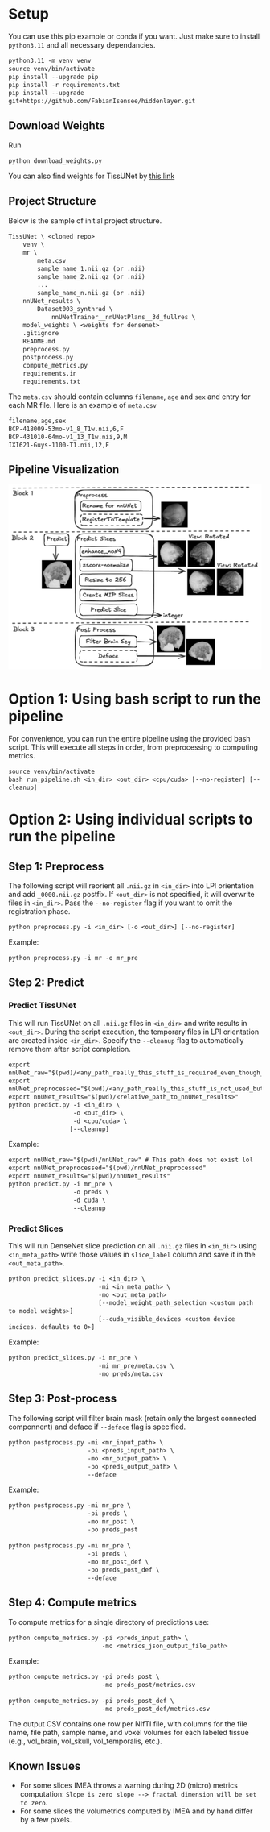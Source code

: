 # Setup
You can use this pip example or conda if you want. Just make sure to install `python3.11` and all necessary dependancies.
```
python3.11 -m venv venv
source venv/bin/activate
pip install --upgrade pip
pip install -r requirements.txt
pip install --upgrade git+https://github.com/FabianIsensee/hiddenlayer.git
```

## Download Weights
Run
```
python download_weights.py
```

You can also find weights for TissUNet by [this link](https://www.dropbox.com/scl/fo/nu00kaibm1dy74lt34ecx/AGX4pLbs5RO1P9dHQgjz13I?rlkey=8wz0y0wfij16q1onwipw19qhx&st=hxpz1b6j&dl=0)

## Project Structure
Below is the sample of initial project structure.
```
TissUNet \ <cloned repo>
    venv \
    mr \
        meta.csv
        sample_name_1.nii.gz (or .nii)
        sample_name_2.nii.gz (or .nii)
        ...
        sample_name_n.nii.gz (or .nii)
    nnUNet_results \
        Dataset003_synthrad \
            nnUNetTrainer__nnUNetPlans__3d_fullres \
    model_weights \ <weights for densenet>
    .gitignore
    README.md
    preprocess.py
    postprocess.py
    compute_metrics.py
    requirements.in
    requirements.txt
```

The `meta.csv` should contain columns `filename`, `age` and `sex` and entry for each MR file. Here is an example of `meta.csv`
```
filename,age,sex
BCP-418009-53mo-v1_8_T1w.nii,6,F
BCP-431010-64mo-v1_13_T1w.nii,9,M
IXI621-Guys-1100-T1.nii,12,F
```

## Pipeline Visualization
![pipeline](pipeline.png "Pipeline")

# Option 1: Using bash script to run the pipeline
For convenience, you can run the entire pipeline using the provided bash script. This will execute all steps in order, from preprocessing to computing metrics.

```
source venv/bin/activate
bash run_pipeline.sh <in_dir> <out_dir> <cpu/cuda> [--no-register] [--cleanup]
```

# Option 2: Using individual scripts to run the pipeline
## Step 1: Preprocess
The following script will reorient all `.nii.gz` in `<in_dir>` into LPI orientation and add `_0000.nii.gz` postfix. If `<out_dir>` is not specified, it will overwrite files in `<in_dir>`. Pass the `--no-register` flag if you want to omit the registration phase.
```
python preprocess.py -i <in_dir> [-o <out_dir>] [--no-register]
```
Example:
```
python preprocess.py -i mr -o mr_pre
```

## Step 2: Predict
### Predict TissUNet
This will run TissUNet on all `.nii.gz` files in `<in_dir>` and write results in `<out_dir>`. During the script execution, the temporary files in LPI orientation are created inside `<in_dir>`. Specify the `--cleanup` flag to automatically remove them after script completion.
```
export nnUNet_raw="$(pwd)/<any_path_really_this_stuff_is_required_even_though_not_used>"
export nnUNet_preprocessed="$(pwd)/<any_path_really_this_stuff_is_not_used_but_suppresses_the_warning>"
export nnUNet_results="$(pwd)/<relative_path_to_nnUNet_results>"
python predict.py -i <in_dir> \
                  -o <out_dir> \
                  -d <cpu/cuda> \
                 [--cleanup]
```
Example:
```
export nnUNet_raw="$(pwd)/nnUNet_raw" # This path does not exist lol
export nnUNet_preprocessed="$(pwd)/nnUNet_preprocessed"
export nnUNet_results="$(pwd)/nnUNet_results"
python predict.py -i mr_pre \
                  -o preds \
                  -d cuda \
                  --cleanup
```

### Predict Slices
This will run DenseNet slice prediction on all `.nii.gz` files in `<in_dir>` using `<in_meta_path>` write those values in `slice_label` column and save it in the `<out_meta_path>`.
```
python predict_slices.py -i <in_dir> \
                         -mi <in_meta_path> \
                         -mo <out_meta_path>
                         [--model_weight_path_selection <custom path to model weights>]
                         [--cuda_visible_devices <custom device incices. defaults to 0>]
```
Example:
```
python predict_slices.py -i mr_pre \
                         -mi mr_pre/meta.csv \
                         -mo preds/meta.csv
```

## Step 3: Post-process
The following script will filter brain mask (retain only the largest connected componnent) and deface if `--deface` flag is specified.
```
python postprocess.py -mi <mr_input_path> \
                      -pi <preds_input_path> \
                      -mo <mr_output_path> \
                      -po <preds_output_path> \
                      --deface
```
Example:
```
python postprocess.py -mi mr_pre \
                      -pi preds \
                      -mo mr_post \
                      -po preds_post

python postprocess.py -mi mr_pre \
                      -pi preds \
                      -mo mr_post_def \
                      -po preds_post_def \
                      --deface
```

## Step 4: Compute metrics
To compute metrics for a single directory of predictions use:
```
python compute_metrics.py -pi <preds_input_path> \
                          -mo <metrics_json_output_file_path>
```
Example:
```
python compute_metrics.py -pi preds_post \
                          -mo preds_post/metrics.csv

python compute_metrics.py -pi preds_post_def \
                          -mo preds_post_def/metrics.csv
```
The output CSV contains one row per NIfTI file, with columns for the file name, file path, sample name, and voxel volumes for each labeled tissue (e.g., vol_brain, vol_skull, vol_temporalis, etc.).


## Known Issues
- For some slices IMEA throws a warning during 2D (micro) metrics computation: `Slope is zero slope --> fractal dimension will be set to zero`.
- For some slices the volumetrics computed by IMEA and by hand differ by a few pixels.